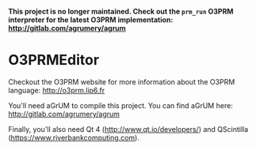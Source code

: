 **This project is no longer maintained. Check out the `prm_run` O3PRM interpreter for the latest O3PRM implementation: http://gitlab.com/agrumery/agrum**

O3PRMEditor
===========

Checkout the O3PRM website for more information about the O3PRM language: http://o3prm.lip6.fr

You'll need aGrUM to compile this project. You can find aGrUM here: http://gitlab.com/agrumery/agrum

Finally, you'll also need Qt 4 (http://www.qt.io/developers/) and QScintilla (https://www.riverbankcomputing.com).
